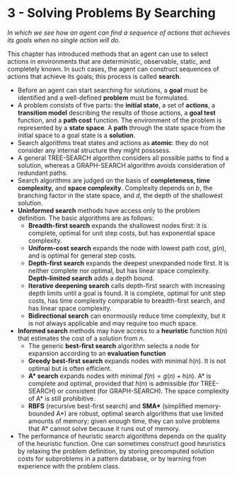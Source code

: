 # 3 - Solving Problems By Searching
_In which we see how an agent can find a sequence of actions that achieves its goals when no single action will do._

This chapter has introduced methods that an agent can use to select actions in environments that are deterministic, observable, static, and completely known. In such cases, the agent can construct sequences of actions that achieve its goals; this process is called __search__.
* Before an agent can start searching for solutions, a __goal__ must be identified and a well-defined __problem__ must be formulated.
* A problem consists of five parts: the __initial state__, a set of __actions__, a __transition model__ describing the results of those actions, a __goal test__ function, and a __path cost__ function. The environment of the problem is represented by a __state space__. A __path__ through the state space from the initial space to a goal state is a __solution__.
* Search algorithms treat states and actions as __atomic__: they do not consider any internal structure they might posssess.
* A general TREE-SEARCH algorithm considers all possible paths to find a solution, whereas a GRAPH-SEARCH algorithm avoids consideration of redundant paths.
* Search algorithms are judged on the basis of __completeness, time complexity,__ and __space complexity__. Complexity depends on $b$, the branching factor in the state space, and $d$, the depth of the shallowest solution.
* __Uninformed search__ methods have access only to the problem definition. The basic algorithms are as follows:
    * __Breadth-first search__ expands the shallowest nodes first: it is complete, optimal for unit step costs, but has exponential space complexity.
    * __Uniform-cost search__ expands the node with lowest path cost, $g(n)$, and is optimal for general step costs.
    * __Depth-first search__ expands the deepest unexpanded node first. It is neither complete nor optimal, but has linear space complexity. __Depth-limited search__ adds a depth bound.
    * __Iterative deepening search__ calls depth-first search with increasing depth limits until a goal is found. It is complete, optimal for unit step costs, has time complexity comparable to breadth-first search, and has linear space complexity.
    * __Bidirectional search__ can enormously reduce time complexity, but it is not always applicable and may require too much space.
* __Informed search__ methods may have access to a __heuristic__ function $h(n)$ that estimates the cost of a solution from $n$.
    * The generic __best-first search__ algorithm selects a node for expansion according to an __evaluation function__
    * __Greedy best-first search__ expands nodes with minimal $h(n)$. It is not optimal but is often efficient.
    * __A* search__ expands nodes with minimal $f(n)=g(n)+h(n)$. A* is complete and optimal, provided that $h(n)$ is admissible (for TREE-SEARCH) or consistent (for GRAPH-SEARCH). The space complexity of A* is still prohibitive.
    * __RBFS__ (recursive best-first search) and __SMA*__ (simplified memory-bounded A*) are robust, optimal search algorithms that use limited amounts of memory; given enough time, they can solve problems that A* cannot solve because it runs out of memory.
* The performance of heuristic search algorithms depends on the quality of the heuristic function. One can sometimes construct good heuristics by relaxing the problem definition, by storing precomputed solution costs for subproblems in a pattern database, or by learning from experience with the problem class.